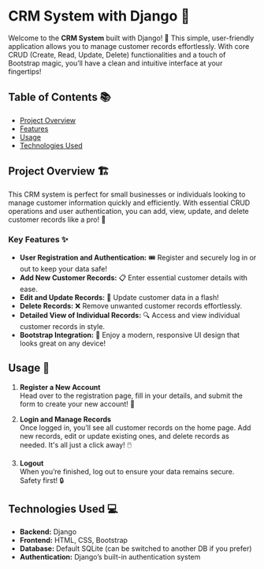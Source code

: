 # CRM System with Django 🎉

Welcome to the **CRM System** built with Django! 🚀 This simple, user-friendly application allows you to manage customer records effortlessly. With core CRUD (Create, Read, Update, Delete) functionalities and a touch of Bootstrap magic, you’ll have a clean and intuitive interface at your fingertips!

## Table of Contents 📚
- [Project Overview](#project-overview)
- [Features](#features)
- [Usage](#usage)
- [Technologies Used](#technologies-used)

## Project Overview 🏗️

This CRM system is perfect for small businesses or individuals looking to manage customer information quickly and efficiently. With essential CRUD operations and user authentication, you can add, view, update, and delete customer records like a pro! 💪

### Key Features ✨
- **User Registration and Authentication:** 🎟️ Register and securely log in or out to keep your data safe!
- **Add New Customer Records:** 📋 Enter essential customer details with ease.
- **Edit and Update Records:** 🔄 Update customer data in a flash!
- **Delete Records:** ❌ Remove unwanted customer records effortlessly.
- **Detailed View of Individual Records:** 🔍 Access and view individual customer records in style.
- **Bootstrap Integration:** 🎨 Enjoy a modern, responsive UI design that looks great on any device!

## Usage 🚀

1. **Register a New Account**  
   Head over to the registration page, fill in your details, and submit the form to create your new account! 🎉

2. **Login and Manage Records**  
   Once logged in, you’ll see all customer records on the home page. Add new records, edit or update existing ones, and delete records as needed. It's all just a click away! 🖱️

3. **Logout**  
   When you’re finished, log out to ensure your data remains secure. Safety first! 🔒

## Technologies Used 💻
- **Backend:** Django
- **Frontend:** HTML, CSS, Bootstrap
- **Database:** Default SQLite (can be switched to another DB if you prefer)
- **Authentication:** Django’s built-in authentication system
